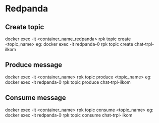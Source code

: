 # Redpanda

## Create topic
docker exec -it <container_name_redpanda> rpk topic create <topic_name>
eg:
  docker exec -it redpanda-0 rpk topic create chat-trpl-ilkom

## Produce message
docker exec -it <container_name> rpk topic produce <topic_name>
eg:
  docker exec -it redpanda-0 rpk topic produce chat-trpl-ilkom

## Consume message
docker exec -it <container_name> rpk topic consume <topic_name>
eg:
  docker exec -it redpanda-0 rpk topic consume chat-trpl-ilkom
